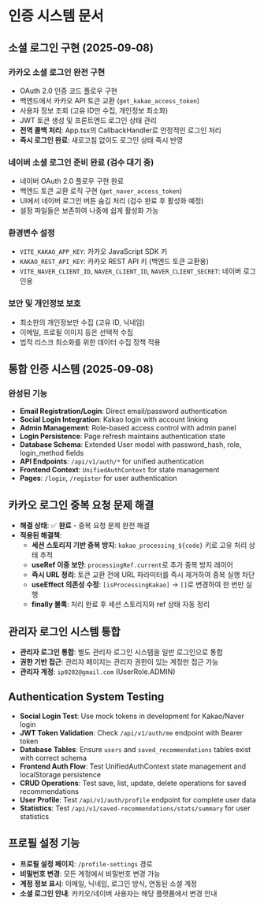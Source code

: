 # 인증 시스템 문서

## 소셜 로그인 구현 (2025-09-08)

### 카카오 소셜 로그인 완전 구현
- OAuth 2.0 인증 코드 플로우 구현
- 백엔드에서 카카오 API 토큰 교환 (`get_kakao_access_token`)
- 사용자 정보 조회 (고유 ID만 수집, 개인정보 최소화)
- JWT 토큰 생성 및 프론트엔드 로그인 상태 관리
- **전역 콜백 처리**: App.tsx의 CallbackHandler로 안정적인 로그인 처리
- **즉시 로그인 완료**: 새로고침 없이도 로그인 상태 즉시 반영

### 네이버 소셜 로그인 준비 완료 (검수 대기 중)
- 네이버 OAuth 2.0 플로우 구현 완료
- 백엔드 토큰 교환 로직 구현 (`get_naver_access_token`)
- UI에서 네이버 로그인 버튼 숨김 처리 (검수 완료 후 활성화 예정)
- 설정 파일들은 보존하여 나중에 쉽게 활성화 가능

### 환경변수 설정
- `VITE_KAKAO_APP_KEY`: 카카오 JavaScript SDK 키
- `KAKAO_REST_API_KEY`: 카카오 REST API 키 (백엔드 토큰 교환용)
- `VITE_NAVER_CLIENT_ID`, `NAVER_CLIENT_ID`, `NAVER_CLIENT_SECRET`: 네이버 로그인용

### 보안 및 개인정보 보호
- 최소한의 개인정보만 수집 (고유 ID, 닉네임)
- 이메일, 프로필 이미지 등은 선택적 수집
- 법적 리스크 최소화를 위한 데이터 수집 정책 적용

## 통합 인증 시스템 (2025-09-08)

### 완성된 기능
- **Email Registration/Login**: Direct email/password authentication
- **Social Login Integration**: Kakao login with account linking
- **Admin Management**: Role-based access control with admin panel
- **Login Persistence**: Page refresh maintains authentication state
- **Database Schema**: Extended User model with password_hash, role, login_method fields
- **API Endpoints**: `/api/v1/auth/*` for unified authentication
- **Frontend Context**: `UnifiedAuthContext` for state management
- **Pages**: `/login`, `/register` for user authentication

## 카카오 로그인 중복 요청 문제 해결
- **해결 상태**: ✅ **완료** - 중복 요청 문제 완전 해결
- **적용된 해결책**:
  - **세션 스토리지 기반 중복 방지**: `kakao_processing_${code}` 키로 고유 처리 상태 추적
  - **useRef 이중 보안**: `processingRef.current`로 추가 중복 방지 레이어
  - **즉시 URL 정리**: 토큰 교환 전에 URL 파라미터를 즉시 제거하여 중복 실행 차단
  - **useEffect 의존성 수정**: `[isProcessingKakao]` → `[]`로 변경하여 한 번만 실행
  - **finally 블록**: 처리 완료 후 세션 스토리지와 ref 상태 자동 정리

## 관리자 로그인 시스템 통합
- **관리자 로그인 통합**: 별도 관리자 로그인 시스템을 일반 로그인으로 통합
- **권한 기반 접근**: 관리자 페이지는 관리자 권한이 있는 계정만 접근 가능
- **관리자 계정**: `ip9202@gmail.com` (UserRole.ADMIN)

## Authentication System Testing
- **Social Login Test**: Use mock tokens in development for Kakao/Naver login
- **JWT Token Validation**: Check `/api/v1/auth/me` endpoint with Bearer token
- **Database Tables**: Ensure `users` and `saved_recommendations` tables exist with correct schema
- **Frontend Auth Flow**: Test UnifiedAuthContext state management and localStorage persistence
- **CRUD Operations**: Test save, list, update, delete operations for saved recommendations
- **User Profile**: Test `/api/v1/auth/profile` endpoint for complete user data
- **Statistics**: Test `/api/v1/saved-recommendations/stats/summary` for user statistics

## 프로필 설정 기능
- **프로필 설정 페이지**: `/profile-settings` 경로
- **비밀번호 변경**: 모든 계정에서 비밀번호 변경 가능
- **계정 정보 표시**: 이메일, 닉네임, 로그인 방식, 연동된 소셜 계정
- **소셜 로그인 안내**: 카카오/네이버 사용자는 해당 플랫폼에서 변경 안내